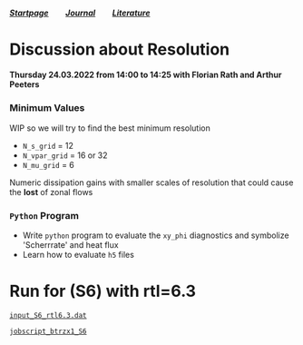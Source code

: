 ##### [Startpage](/README.md) &nbsp; &nbsp; &nbsp; &nbsp; [Journal](/journal/JOURNAL.md) &nbsp; &nbsp; &nbsp; &nbsp; [Literature](/README.md#litarture)
# Discussion about Resolution

#### Thursday 24.03.2022 from 14:00 to 14:25 with Florian Rath and Arthur Peeters

### Minimum Values

WIP so we will try to find the best minimum resolution

* ```N_s_grid``` = 12
* ```N_vpar_grid``` = 16 or 32
* ```N_mu_grid``` = 6

Numeric dissipation gains with smaller scales of resolution that could cause the **lost** of zonal flows

### ```Python``` Program

* Write ```python``` program to evaluate the ```xy_phi``` diagnostics and symbolize 'Scherrrate' and heat flux
* Learn how to evaluate ```h5``` files

# Run for (S6) with rtl=6.3

[```input_S6_rtl6.3.dat```](../gkw/data/S6_rtl6.3/input_S6_rtl6.3.dat)

[```jobscript_btrzx1_S6```](../gkw/data/S6_rtl6.3/jobscript_btrzx1_S6)